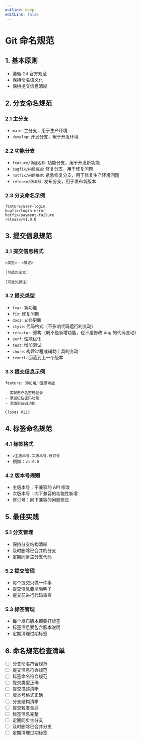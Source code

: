```yaml
---
outline: deep
editLink: false
---
```


# Git 命名规范

## 1. 基本原则
- 遵循 Git 官方规范
- 保持命名语义化
- 保持提交信息清晰

## 2. 分支命名规范

### 2.1 主分支
- `main`: 主分支，用于生产环境
- `develop`: 开发分支，用于开发环境

### 2.2 功能分支
- `feature/功能名称`: 功能分支，用于开发新功能
- `bugfix/问题描述`: 修复分支，用于修复问题
- `hotfix/问题描述`: 紧急修复分支，用于修复生产环境问题
- `release/版本号`: 发布分支，用于发布新版本

### 2.3 分支命名示例
```
feature/user-login
bugfix/login-error
hotfix/payment-failure
release/v1.0.0
```

## 3. 提交信息规范

### 3.1 提交信息格式
```
<类型>: <描述>

[可选的正文]

[可选的脚注]
```

### 3.2 提交类型
- `feat`: 新功能
- `fix`: 修复问题
- `docs`: 文档更新
- `style`: 代码格式（不影响代码运行的变动）
- `refactor`: 重构（既不是新增功能，也不是修改 bug 的代码变动）
- `perf`: 性能优化
- `test`: 增加测试
- `chore`: 构建过程或辅助工具的变动
- `revert`: 回滚到上一个版本

### 3.3 提交信息示例
```
feature: 添加用户登录功能

- 实现用户名密码登录
- 添加记住密码功能
- 添加验证码功能

Closes #123
```

## 4. 标签命名规范

### 4.1 标签格式
- `v主版本号.次版本号.修订号`
- 例如：`v1.0.0`

### 4.2 版本号规则
- 主版本号：不兼容的 API 修改
- 次版本号：向下兼容的功能性新增
- 修订号：向下兼容的问题修正

## 5. 最佳实践

### 5.1 分支管理
- 保持分支结构清晰
- 及时删除已合并的分支
- 定期同步主分支代码

### 5.2 提交管理
- 每个提交只做一件事
- 提交信息要清晰明了
- 提交前进行代码审查

### 5.3 标签管理
- 每个发布版本都要打标签
- 标签信息要包含版本说明
- 定期清理过期标签

## 6. 命名规范检查清单

- [ ] 分支命名符合规范
- [ ] 提交信息符合规范
- [ ] 标签命名符合规范
- [ ] 提交类型正确
- [ ] 提交描述清晰
- [ ] 版本号格式正确
- [ ] 分支结构清晰
- [ ] 提交粒度合适
- [ ] 标签信息完整
- [ ] 定期同步主分支
- [ ] 及时删除已合并分支
- [ ] 定期清理过期标签 